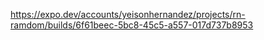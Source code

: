 https://expo.dev/accounts/yeisonhernandez/projects/rn-ramdom/builds/6f61beec-5bc8-45c5-a557-017d737b8953